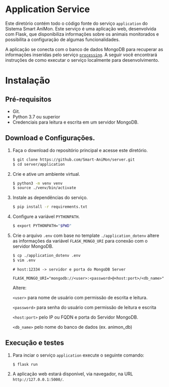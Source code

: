 # Application Service

Este diretório contém todo o código fonte do serviço `application` do Sistema Smart AniMon. Este serviço é uma aplicação web, desenvolvida com Flask, que disponibiliza informações sobre os animais monitorados e possibilita a configuração de algumas funcionalidades. 

A aplicação se conecta com o banco de dados MongoDB para recuperar as informações inseridas pelo serviço [`processing`](https://github.com/Smart-AniMon/server/tree/main/processing). A seguir você encontrará instruções de como executar o serviço localmente para desenvolvimento.

# Instalação

## Pré-requisitos

* Git.
* Python 3.7 ou superior
* Credenciais para leitura e escrita em um servidor MongoDB.

## Download e Configurações.

1. Faça o download do repositório principal e acesse este diretório.
	```bash
	$ git clone https://github.com/Smart-AniMon/server.git
	$ cd server/application
	```

2. Crie e ative um ambiente virtual.
    ```bash
	$ python3 -m venv venv
    $ source ./venv/bin/activate
	```
3. Instale as dependências do serviço.
    ```bash
    $ pip install -r requirements.txt
	```

4. Configure a variável `PYTHONPATH`.
    ```bash
    $ export PYTHONPATH="$PWD"
	```

5. Crie o arquivo `.env` com base no template `./application_dotenv` altere as informações da variável `FLASK_MONGO_URI` para conexão com o servidor MongoDB.
    ```bash
    $ cp ./application_dotenv .env
    $ vim .env
    ```

    ```properties
    # host:12334 -> servidor e porta do MongoDB Server

    FLASK_MONGO_URI="mongodb://<user>:<password>@<host:port>/<db_name>"
    ```
    Altere:
    
    `<user>` para nome de usuário com permissão de escrita e leitura.
    
    `<password>` para senha do usuário com permissão de leitura e escrita

    `<host:port>` pelo IP ou FQDN e porta do Servidor MongoDB.

    `<db_name>` pelo nome do banco de dados (ex. animon_db)

## Execução e testes

1. Para inciar o serviço `application` execute o seguinte comando:
    ```bash
    $ flask run
    ```

2. A aplicação web estará disponível, via navegador, na URL `http://127.0.0.1:5000/`.
